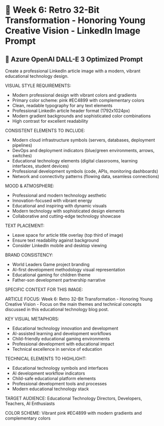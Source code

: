 # 🎨 Week 6: Retro 32-Bit Transformation - Honoring Young Creative Vision - LinkedIn Image Prompt

## 📝 Azure OpenAI DALL-E 3 Optimized Prompt

Create a professional LinkedIn article image with a modern, vibrant educational technology design.

VISUAL STYLE REQUIREMENTS:
- Modern professional design with vibrant colors and gradients
- Primary color scheme: pink #EC4899 with complementary colors
- Clean, readable typography for any text elements
- Professional LinkedIn article header format (1792x1024px)
- Modern gradient backgrounds and sophisticated color combinations
- High contrast for excellent readability

CONSISTENT ELEMENTS TO INCLUDE:
- Modern cloud infrastructure symbols (servers, databases, deployment pipelines)
- DevOps and deployment indicators (blue/green environments, arrows, switches)
- Educational technology elements (digital classrooms, learning interfaces, student devices)
- Professional development symbols (code, APIs, monitoring dashboards)
- Network and connectivity patterns (flowing data, seamless connections)

MOOD & ATMOSPHERE:
- Professional and modern technology aesthetic
- Innovation-focused with vibrant energy
- Educational and inspiring with dynamic visuals
- Modern technology with sophisticated design elements
- Collaborative and cutting-edge technology showcase

TEXT PLACEMENT:
- Leave space for article title overlay (top third of image)
- Ensure text readability against background
- Consider LinkedIn mobile and desktop viewing

BRAND CONSISTENCY:
- World Leaders Game project branding
- AI-first development methodology visual representation
- Educational gaming for children theme
- Father-son development partnership narrative

SPECIFIC CONTEXT FOR THIS IMAGE:


ARTICLE FOCUS:
Week 6: Retro 32-Bit Transformation - Honoring Young Creative Vision - Focus on the main themes and technical concepts discussed in this educational technology blog post.

KEY VISUAL METAPHORS:
- Educational technology innovation and development
- AI-assisted learning and development workflows
- Child-friendly educational gaming environments
- Professional development with educational impact
- Technical excellence in service of education

TECHNICAL ELEMENTS TO HIGHLIGHT:
- Educational technology symbols and interfaces
- AI development workflow indicators
- Child-safe educational platform elements
- Professional development tools and processes
- Modern educational technology stack

TARGET AUDIENCE: Educational Technology Directors, Developers, Teachers, AI Enthusiasts

COLOR SCHEME: Vibrant pink #EC4899 with modern gradients and complementary colors
